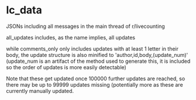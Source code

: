 # lc_data

JSONs including all messages in the main thread of r/livecounting

all_updates includes, as the name implies, all updates

while comments_only only includes updates with at least 1 letter in their body, the update structure is also minified to 'author,id,body,(update_num)'
(update_num is an artifact of the method used to generate this, it is included so the order of updates is more easily detectable)

Note that these get updated once 100000 further updates are reached, so there may be up to 99999 updates missing (potentially more as these are currently manually updated.
